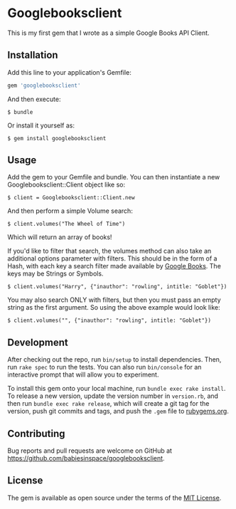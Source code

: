 # Googlebooksclient

This is my first gem that I wrote as a simple Google Books API Client.

## Installation

Add this line to your application's Gemfile:

```ruby
gem 'googlebooksclient'
```

And then execute:

    $ bundle

Or install it yourself as:

    $ gem install googlebooksclient

## Usage

Add the gem to your Gemfile and bundle. You can then instantiate a new Googlebooksclient::Client object like so:

    $ client = Googlebooksclient::Client.new

And then perform a simple Volume search:

    $ client.volumes("The Wheel of Time")

Which will return an array of books!

If you'd like to filter that search, the volumes method can also take an additional options parameter with filters. This should be in the form of a Hash, with each key a search filter made available by [Google Books](https://developers.google.com/books/docs/v1/using#PerformingSearch). The keys may be Strings or Symbols.

    $ client.volumes("Harry", {"inauthor": "rowling", intitle: "Goblet"})

You may also search ONLY with filters, but then you must pass an empty string as the first argument. So using the above example would look like:

    $ client.volumes("", {"inauthor": "rowling", intitle: "Goblet"})

## Development

After checking out the repo, run `bin/setup` to install dependencies. Then, run `rake spec` to run the tests. You can also run `bin/console` for an interactive prompt that will allow you to experiment.

To install this gem onto your local machine, run `bundle exec rake install`. To release a new version, update the version number in `version.rb`, and then run `bundle exec rake release`, which will create a git tag for the version, push git commits and tags, and push the `.gem` file to [rubygems.org](https://rubygems.org).

## Contributing

Bug reports and pull requests are welcome on GitHub at https://github.com/babiesinspace/googlebooksclient.

## License

The gem is available as open source under the terms of the [MIT License](https://opensource.org/licenses/MIT).

